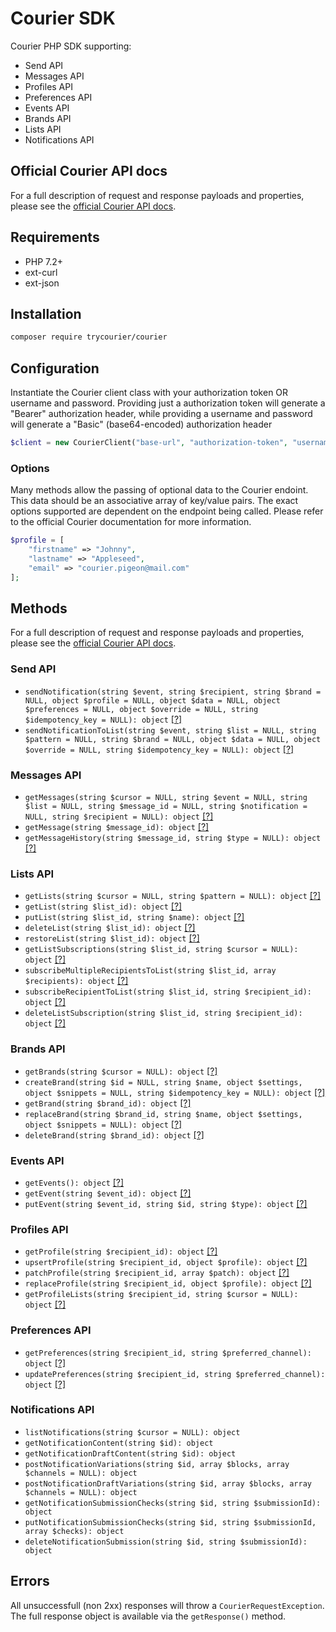 # Courier SDK

Courier PHP SDK supporting:

- Send API
- Messages API
- Profiles API
- Preferences API
- Events API
- Brands API
- Lists API
- Notifications API

## Official Courier API docs

For a full description of request and response payloads and properties, please see the [official Courier API docs](https://docs.courier.com/reference).

## Requirements

- PHP 7.2+
- ext-curl
- ext-json

## Installation

```bash
composer require trycourier/courier
```

## Configuration

Instantiate the Courier client class with your authorization token OR username and password. Providing just a authorization token will generate a "Bearer" authorization header, while providing a username and password will generate a "Basic" (base64-encoded) authorization header

```php
$client = new CourierClient("base-url", "authorization-token", "username", "password");
```

### Options

Many methods allow the passing of optional data to the Courier endoint. This data should be an associative array of key/value pairs. The exact options supported are dependent on the endpoint being called. Please refer to the official Courier documentation for more information.

```php
$profile = [
	"firstname" => "Johnny",
	"lastname" => "Appleseed",
	"email" => "courier.pigeon@mail.com"
];
```

## Methods

For a full description of request and response payloads and properties, please see the [official Courier API docs](https://docs.courier.com/reference).

### Send API

- `sendNotification(string $event, string $recipient, string $brand = NULL, object $profile = NULL, object $data = NULL, object $preferences = NULL, object $override = NULL, string $idempotency_key = NULL): object` [[?]](https://docs.courier.com/reference/send-api#sendmessage)
- `sendNotificationToList(string $event, string $list = NULL, string $pattern = NULL, string $brand = NULL, object $data = NULL, object $override = NULL, string $idempotency_key = NULL): object` [[?]](https://docs.courier.com/reference/send-api#sendlist)

### Messages API

- `getMessages(string $cursor = NULL, string $event = NULL, string $list = NULL, string $message_id = NULL, string $notification = NULL, string $recipient = NULL): object` [[?]](https://docs.courier.com/reference/messages-api#getmessages)
- `getMessage(string $message_id): object` [[?]](https://docs.courier.com/reference/messages-api#getmessagebyid)
- `getMessageHistory(string $message_id, string $type = NULL): object` [[?]](https://docs.courier.com/reference/messages-api#getmessagehistorybyid)

### Lists API

- `getLists(string $cursor = NULL, string $pattern = NULL): object` [[?]](https://docs.courier.com/reference/lists-api#getlists)
- `getList(string $list_id): object` [[?]](https://docs.courier.com/reference/lists-api#getlist)
- `putList(string $list_id, string $name): object` [[?]](https://docs.courier.com/reference/lists-api#putlist)
- `deleteList(string $list_id): object` [[?]](https://docs.courier.com/reference/lists-api#deletelist)
- `restoreList(string $list_id): object` [[?]](https://docs.courier.com/reference/lists-api#putlistrestore)
- `getListSubscriptions(string $list_id, string $cursor = NULL): object` [[?]](https://docs.courier.com/reference/lists-api#getlistsubscriptions)
- `subscribeMultipleRecipientsToList(string $list_id, array $recipients): object` [[?]](https://docs.courier.com/reference/lists-api#createlistsubscriptions)
- `subscribeRecipientToList(string $list_id, string $recipient_id): object` [[?]](https://docs.courier.com/reference/lists-api#putlistsubscription)
- `deleteListSubscription(string $list_id, string $recipient_id): object` [[?]](https://docs.courier.com/reference/lists-api#deletelistsubscription)

### Brands API

- `getBrands(string $cursor = NULL): object` [[?]](https://docs.courier.com/reference/brands-api#getbrands)
- `createBrand(string $id = NULL, string $name, object $settings, object $snippets = NULL, string $idempotency_key = NULL): object` [[?]](https://docs.courier.com/reference/brands-api#createbrand)
- `getBrand(string $brand_id): object` [[?]](https://docs.courier.com/reference/brands-api#getbrand)
- `replaceBrand(string $brand_id, string $name, object $settings, object $snippets = NULL): object` [[?]](https://docs.courier.com/reference/brands-api#replacebrand)
- `deleteBrand(string $brand_id): object` [[?]](https://docs.courier.com/reference/brands-api#deletebrand)

### Events API

- `getEvents(): object` [[?]](https://docs.courier.com/reference/events-api#getevents)
- `getEvent(string $event_id): object` [[?]](https://docs.courier.com/reference/events-api#geteventbyid)
- `putEvent(string $event_id, string $id, string $type): object` [[?]](https://docs.courier.com/reference/events-api#replaceeventbyid)

### Profiles API

- `getProfile(string $recipient_id): object` [[?]](https://docs.courier.com/reference/profiles-api#getprofilebyrecipientid)
- `upsertProfile(string $recipient_id, object $profile): object` [[?]](https://docs.courier.com/reference/profiles-api#mergeprofilebyrecipientid)
- `patchProfile(string $recipient_id, array $patch): object` [[?]](https://docs.courier.com/reference/profiles-api#patchprofilebyrecipientid)
- `replaceProfile(string $recipient_id, object $profile): object` [[?]](https://docs.courier.com/reference/profiles-api#replaceprofilebyrecipientid)
- `getProfileLists(string $recipient_id, string $cursor = NULL): object` [[?]](https://docs.courier.com/reference/profiles-api#getlistsforprofilebyrecipientid)

### Preferences API

- `getPreferences(string $recipient_id, string $preferred_channel): object` [[?]](https://docs.courier.com/reference#get-preferencesrecipient_id)
- `updatePreferences(string $recipient_id, string $preferred_channel): object` [[?]](https://docs.courier.com/reference#put-preferencesrecipient_id)

### Notifications API

- `listNotifications(string $cursor = NULL): object`
- `getNotificationContent(string $id): object`
- `getNotificationDraftContent(string $id): object`
- `postNotificationVariations(string $id, array $blocks, array $channels = NULL): object`
- `postNotificationDraftVariations(string $id, array $blocks, array $channels = NULL): object`
- `getNotificationSubmissionChecks(string $id, string $submissionId): object`
- `putNotificationSubmissionChecks(string $id, string $submissionId, array $checks): object`
- `deleteNotificationSubmission(string $id, string $submissionId): object`

## Errors

All unsuccessfull (non 2xx) responses will throw a `CourierRequestException`. The full response object is available via the `getResponse()` method.
